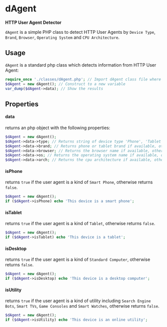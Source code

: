 # dAgent
**HTTP User Agent Detector**

`dAgent` is a simple PHP class to detect HTTP User Agents by `Device Type`, `Brand`, `Browser`, `Operating System` and `CPU Architecture`.

## Usage
`dAgent` is a standard php class which detects information from HTTP User Agent:
```php
require_once './classes/dAgent.php'; // Import dAgent class file where ever it is
$dAgent = new dAgent(); // Construct to a new variable
var_dump($dAgent->data); // Show the results
```

## Properties

#### data
returns an php object with the following properties:
```php
$dAgent = new dAgent();
$dAgent->data->type; // Returns string of device type 'Phone', 'Tablet', 'Desktop' or utility types such as 'Bot', 'TV', 'Console', etc.
$dAgent->data->brand; // Returns phone or tablet brand if available, otherwise 'null'
$dAgent->data->browser; // Returns the browser name if available, otherwise 'null'
$dAgent->data->os; // Returns the operating system name if available, otherwise 'null'
$dAgent->data->arch; // Returns the cpu architecture if available, otherwise 'null'
```

#### isPhone
returns `true` if the user agent is a kind of `Smart Phone`, otherwise returns `false`.
```php
$dAgent = new dAgent();
if ($dAgent->isPhone) echo 'This device is a smart phone';
```

#### isTablet
returns `true` if the user agent is a kind of `Tablet`, otherwise returns `false`.
```php
$dAgent = new dAgent();
if ($dAgent->isTablet) echo 'This device is a tablet';
```

#### isDesktop
returns `true` if the user agent is a kind of `Standard Computer`, otherwise returns `false`.
```php
$dAgent = new dAgent();
if ($dAgent->isDesktop) echo 'This device is a desktop computer';
```

#### isUtility
returns `true` if the user agent is a kind of utility including `Search Engine Bots`, `Smart TVs`, `Game Consoles` and `Smart Watches`, otherwise returns `false`.
```php
$dAgent = new dAgent();
if ($dAgent->isUtility) echo 'This device is an online utility';
```
